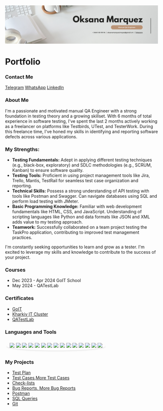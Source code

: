 [![Header](<https://github.com/OksanaMarquezMayas/OksanaMarquezMayas/blob/main/assets/White%20Minimalist%20Corporate%20Personal%20Profile%20LinkedIn%20Banner%20(1).png>)](<https://github.com/OksanaMarquezMayas/OksanaMarquezMayas/blob/main/assets/White%20Minimalist%20Corporate%20Personal%20Profile%20LinkedIn%20Banner%20(1).png>)

<h1>Portfolio</h1>

<h3>Contact Me</h3>
<div style="margin-right:20px; display:inline-block;">
    <a href="https://t.me/oksmar_ma">Telegram</a>
    <a href="https://wa.link/xp8801">WhatsApp</a>
    <a href="https://www.linkedin.com/in/oksana-marquezmayas-122a452a4/">LinkedIn</a>
</div>

<h3>About Me</h3>

<p>I'm a passionate and motivated manual QA Engineer with a strong foundation in testing theory and a growing skillset. With 6 months of total experience in software testing, I've spent the last 2 months actively working as a freelancer on platforms like Testbirds, UTest, and TesterWork. During this freelance time, I've honed my skills in identifying and reporting software defects across various applications.</p>

<h3>My Strengths:</h3>
<ul>
    <li><b>Testing Fundamentals:</b> Adept in applying different testing techniques (e.g., black-box, exploratory) and SDLC methodologies (e.g., SCRUM, Kanban) to ensure software quality.</li>
    <li><b>Testing Tools:</b> Proficient in using project management tools like Jira, Trello, Mantis, TestRail for seamless test case organization and reporting.</li>
    <li><b>Technical Skills:</b> Possess a strong understanding of API testing with tools like Postman and Swagger. Can navigate databases using SQL and perform load testing with JMeter.</li>
    <li><b>Basic Programming Knowledge:</b> Familiar with web development fundamentals like HTML, CSS, and JavaScript. Understanding of scripting languages like Python and data formats like JSON and XML adds value to my testing approach.</li>
    <li><b>Teamwork:</b> Successfully collaborated on a team project testing the TaskPro application, contributing to improved test management practices.</li>
</ul>

<p>I'm constantly seeking opportunities to learn and grow as a tester. I'm excited to leverage my skills and knowledge to contribute to the success of your project.</p>

<h3>Courses</h3>
<ul>
    <li>Dec 2023 - Apr 2024 GoIT School</li>
    <li>May 2024 - QATestLab</li>
</ul>

<h3>Certificates</h3>
<ul>
    <li><a href="https://drive.google.com/file/d/1I_q39Cz27kQWRBhvxfMHQKeDcL2dRTto/view?usp=sharing">GoIT</a></li>
    <li><a href="https://drive.google.com/file/d/1_qJK6ddaMyPzsj4cbzBhkVpUS1bcp71C/view?usp=sharing">Kharkiv IT Cluster</a></li>
    <li><a href="https://drive.google.com/file/d/1PAR8sYaKemW00WeAlTZq8BXXAtuoqKm8/view?usp=sharing">QATestLab</a></li>
</ul>

<h3>Languages and Tools</h3>
<p style="font-size:1.2em; padding:5px 10px; border-radius:50%; box-shadow:0 2px 4px rgba(0, 0, 0, 0.1); margin:5px; display:inline-block;">
    <img src="https://img.shields.io/badge/-Jira-4B0082?style=for-the-badge&logo=jira&logocolor=1E90FF">
    <img src="https://img.shields.io/badge/-Trello-4B0082?style=for-the-badge&logo=trello&logocolor=00BFFF">
    <img src="https://img.shields.io/badge/-TestRail-4B0082?style=for-the-badge&logo=testrail&logocolor=FFD700">
    <img src="https://img.shields.io/badge/-Mantis-4B0082?style=for-the-badge&logo=mantis&logocolor=FFA500">
    <img src="https://img.shields.io/badge/-SQL-4B0082?style=for-the-badge&logo=mysql&logocolor=1E90FF">
    <img src="https://img.shields.io/badge/-Postman-4B0082?style=for-the-badge&logo=postman&logocolor=FFA07A">
    <img src="https://img.shields.io/badge/-JavaScript-4B0082?style=for-the-badge&logo=JavaScript&logocolor=FFD700">
    <img src="https://img.shields.io/badge/-HTML-4B0082?style=for-the-badge&logo=html&logocolor=FF6347">
    <img src="https://img.shields.io/badge/-CSS-4B0082?style=for-the-badge&logo=css&logocolor=4682B4">
    <img src="https://img.shields.io/badge/-Slack-4B0082?style=for-the-badge&logo=slack&logocolor=FFB6C1">
    <img src="https://img.shields.io/badge/-Git-4B0082?style=for-the-badge&logo=git&logocolor=FF6347">
    <img src="https://img.shields.io/badge/-GitHub-4B0082?style=for-the-badge&logo=GitHub&logocolor=800080">
    <img src="https://img.shields.io/badge/-JMeter-4B0082?style=for-the-badge&logo=jmeter&logocolor=FF4500">
    <img src="https://img.shields.io/badge/-DevTools-4B0082?style=for-the-badge&logo=devtools&logocolor=B22222">
    <img src="https://img.shields.io/badge/-VSCode-4B0082?style=for-the-badge&logo=VSCode&logocolor=1E90FF">
</p>

<h3>My Projects</h3>
<ul>
    <li><a href="https://docs.google.com/document/d/1RZrPEcAFF3qvlHtcLMAvxWuV9sgHVhIG7xFzRuaPsaI/edit?usp=sharing">Test Plan</a></li>
    <li><a href="https://docs.google.com/spreadsheets/d/1LzwqUfEJZrWpD1oP4ev3_1H-BVTEKXcmk7Sytg1YxMs/edit?usp=sharing">Test Cases</a>,</a><a href="https://docs.google.com/spreadsheets/d/1100uX0hk-gzWpSeTMaLqBj-4N_h0qLSMgtbDYqZfrAo/edit?usp=sharing">More Test Cases</a></li>
    <li><a href="https://docs.google.com/spreadsheets/d/17PIicMMMw9ZKPZ0kp7LntIfZQt93YerU/edit?usp=sharing&ouid=106552989132086504806&rtpof=true&sd=true">Check-lists</a></li>
    <li><a href="https://docs.google.com/spreadsheets/d/17wGAq_llLUVQoRoib1OW7BlBA5s2jGqZVMwP2a_c-0A/edit?usp=sharing">Bug Reports, </a><a href="https://drive.google.com/drive/folders/1Zi8xsLe1RZ6do5WlhMuDQGN3zldF2b6M?usp=sharing"> More Bug Reports</a></li>
    <li><a href="https://www.postman.com/oksanamarq/workspace/oksana-marquez-trello/collection/34355286-64a2c5a2-fa3a-44fb-97f7-1636848c591f">Postman</a></li>
    <li><a href="https://docs.google.com/document/d/1gNLugpQn8KIuZn9_H3r1L4rhwO03_MoU2vxlPW6v-Ks/edit?usp=sharing">SQL Queries</a></li>
    <li><a href="https://docs.google.com/document/d/1QZlglsdBo5i861Aybo2hJhecT3VU4w7QjxQA8YQARjE/edit?usp=sharing">Git</a></li>
</ul>
